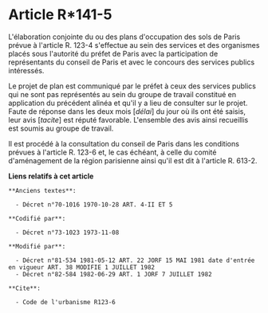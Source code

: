 # Article R*141-5

L'élaboration conjointe du ou des plans d'occupation des sols de Paris prévue à l'article R. 123-4 s'effectue au sein des
services et des organismes placés sous l'autorité du préfet de Paris avec la participation de représentants du conseil de
Paris et avec le concours des services publics intéressés.

Le projet de plan est communiqué par le préfet à ceux des services publics qui ne sont pas représentés au sein du groupe de
travail constitué en application du précédent alinéa et qu'il y a lieu de consulter sur le projet. Faute de réponse dans les
deux mois [*délai*] du jour où ils ont été saisis, leur avis [*tacite*] est réputé favorable. L'ensemble des avis ainsi
recueillis est soumis au groupe de travail.

Il est procédé à la consultation du conseil de Paris dans les conditions prévues à l'article R. 123-6 et, le cas échéant, à
celle du comité d'aménagement de la région parisienne ainsi qu'il est dit à l'article R. 613-2.

**Liens relatifs à cet article**

	**Anciens textes**:

	  - Décret n°70-1016 1970-10-28 ART. 4-II ET 5

	**Codifié par**:

	  - Décret n°73-1023 1973-11-08

	**Modifié par**:

	  - Décret n°81-534 1981-05-12 ART. 22 JORF 15 MAI 1981 date d'entrée en vigueur ART. 38 MODIFIE 1 JUILLET 1982
	  - Décret n°82-584 1982-06-29 ART. 1 JORF 7 JUILLET 1982

	**Cite**:

	  - Code de l'urbanisme R123-6
